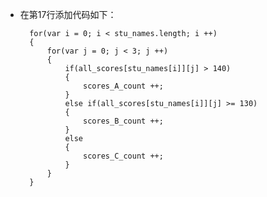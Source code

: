 - 在第17行添加代码如下：

        for(var i = 0; i < stu_names.length; i ++)
        {
            for(var j = 0; j < 3; j ++)
            {
                if(all_scores[stu_names[i]][j] > 140)
                {
                    scores_A_count ++;
                }
                else if(all_scores[stu_names[i]][j] >= 130)
                {
                    scores_B_count ++;
                }
                else
                {
                    scores_C_count ++;
                }
            }
        }